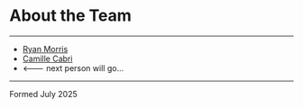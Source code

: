 # About the Team

---

* [Ryan Morris](./ryan-morris.md)
* [Camille Cabri](./camille-cabri.md)
* <--- next person will go...

---

Formed July 2025